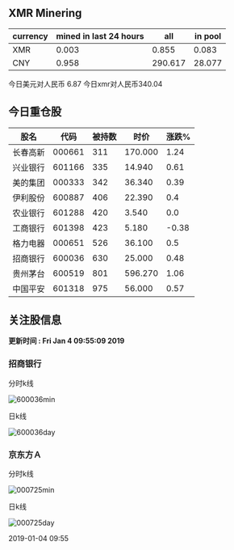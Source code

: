## XMR Minering

|currency|mined in last 24 hours|all|in pool|
|---|---|---|---|
|XMR|0.003|0.855|0.083|
|CNY|0.958|290.617|28.077|

今日美元对人民币 6.87	今日xmr对人民币340.04


## 今日重仓股 

|股名|代码|被持数|时价|涨跌%|
|---|---|---|---|---|
|长春高新|000661|311|170.000|1.24|
|兴业银行|601166|335|14.940|0.61|
|美的集团|000333|342|36.340|0.39|
|伊利股份|600887|406|22.390|0.4|
|农业银行|601288|420|3.540|0.0|
|工商银行|601398|423|5.180|-0.38|
|格力电器|000651|526|36.100|0.5|
|招商银行|600036|630|25.000|0.48|
|贵州茅台|600519|801|596.270|1.06|
|中国平安|601318|975|56.000|0.57|

## 关注股信息
**更新时间 : Fri Jan  4 09:55:09 2019**
### 招商银行 
分时k线

![600036min](http://image.sinajs.cn/newchart/min/n/sh600036.gif)

日k线

![600036day](http://image.sinajs.cn/newchart/daily/n/sh600036.gif)

### 京东方Ａ 
分时k线

![000725min](http://image.sinajs.cn/newchart/min/n/sz000725.gif)

日k线

![000725day](http://image.sinajs.cn/newchart/daily/n/sz000725.gif)

2019-01-04 09:55